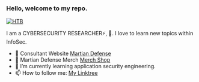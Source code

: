 ### Hello, welcome to my repo.

[![HTB](https://www.hackthebox.eu/badge/image/273994)](https://app.hackthebox.com/profile/273994)

I am a CYBERSECURITY RESEARCHER⚡, 🤗. I love to learn new topics within InfoSec.

- 💟 Consultant Website [Martian Defense](https://martiandefense.llc/)
- 🔭 Martian Defense Merch [Merch Shop](https://shop.martiandefense.llc/)
- 🌱 I’m currently learning application security engineering.
- 📫 How to follow me: [My Linktree](https://linktr.ee/martian1337)
